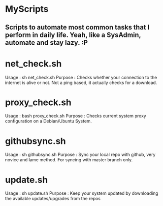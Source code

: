 # MyScripts
Scripts to automate most common tasks that I perform in daily life. Yeah, like a SysAdmin, automate and stay lazy. :P
---------------------------------------------------------------------------------------

# net_check.sh
Usage : sh net_check.sh
Purpose : Checks whether your connection to the internet is alive or not. Not a ping based, it actually checks for a download.

# proxy_check.sh
Usage : bash proxy_check.sh
Purpose : Checks current system proxy configuration on a Debian/Ubuntu System.

# githubsync.sh
Usage : sh githubsync.sh
Purpose : Sync your local repo with github, very novice and lame method. For syncing with master branch only.

# update.sh
Usage : sh update.sh
Purpose : Keep your system updated by downloading the available updates/upgrades from the repos

